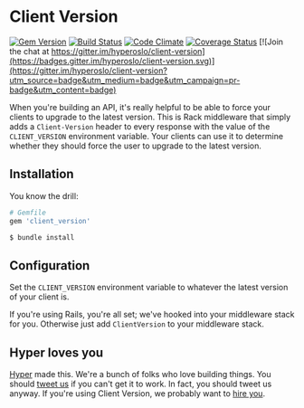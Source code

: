 # Client Version
[![Gem Version](https://img.shields.io/gem/v/client_version.svg?style=flat)](https://rubygems.org/gems/client_version)
[![Build Status](https://img.shields.io/travis/hyperoslo/client-version.svg?style=flat)](https://travis-ci.org/hyperoslo/client-version)
[![Code Climate](https://img.shields.io/codeclimate/github/hyperoslo/client-version.svg?style=flat)](https://codeclimate.com/github/hyperoslo/client-version)
[![Coverage Status](https://img.shields.io/coveralls/hyperoslo/client-version.svg?style=flat)](https://coveralls.io/r/hyperoslo/client-version)
[![Join the chat at https://gitter.im/hyperoslo/client-version](https://badges.gitter.im/hyperoslo/client-version.svg)](https://gitter.im/hyperoslo/client-version?utm_source=badge&utm_medium=badge&utm_campaign=pr-badge&utm_content=badge)

When you're building an API, it's really helpful to be able to force your
clients to upgrade to the latest version. This is Rack middleware that simply
adds a `Client-Version` header to every response with the value of the
`CLIENT_VERSION` environment variable. Your clients can use it to determine
whether they should force the user to upgrade to the latest version.

## Installation

You know the drill:

```ruby
# Gemfile
gem 'client_version'
```

```bash
$ bundle install
```

## Configuration

Set the `CLIENT_VERSION` environment variable to whatever the latest version of
your client is.

If you're using Rails, you're all set; we've hooked into your middleware stack
for you. Otherwise just add `ClientVersion` to your middleware stack.

## Hyper loves you

[Hyper] made this. We're a bunch of folks who love building things. You should
[tweet us] if you can't get it to work. In fact, you should tweet us anyway.
If you're using Client Version, we probably want to [hire you].

[Hyper]: https://github.com/hyperoslo
[tweet us]: http://twitter.com/hyperoslo
[hire you]: http://www.hyper.no/jobs/engineers
